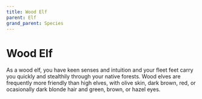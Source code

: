 ```yaml
---
title: Wood Elf
parent: Elf
grand_parent: Species
---
```


# Wood Elf
As a wood elf, you have keen senses and intuition and your fleet feet carry you quickly and stealthily through your native forests. Wood elves are frequently more friendly than high elves, with olive skin, dark brown, red, or ocasionally dark blonde hair and green, brown, or hazel eyes.
